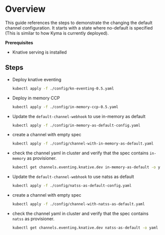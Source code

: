 # Overview

This guide references the steps to demonstrate the changing the default channel configuration. It starts with a state where no-default is specified (This is similar to how Kyma is currently deployed).

**Prerequisites**

- Knative serving is installed

## Steps

* Deploy knative eventing

    ```bash
    kubectl apply -f ./config/kn-eventing-0.5.yaml
    ```

* Deploy in memory CCP

    ```bash
    kubectl apply -f ./config/in-memory-ccp-0.5.yaml
    ```

* Update the `default-channel-webhook` to use in-memory as default

    ```bash
    kubectl apply -f ./config/in-memory-as-default-config.yaml
    ```

* create a channel with empty spec

    ```bash
    kubectl apply -f ./config/channel-with-in-memory-as-default.yaml
    ```

* check the channel yaml in cluster and verify that the spec contains `in-memory` as provisioner.

    ```bash
    kubectl get channels.eventing.knative.dev in-memory-as-default -o yaml
    ```

* Update the `default-channel-webhook` to use natss as default
   
    ```bash
    kubectl apply -f ./config/natss-as-default-config.yaml
    ```
   
* create a channel with empty spec
   
    ```bash
    kubectl apply -f ./config/channel-with-natss-as-default.yaml
    ```
   
* check the channel yaml in cluster and verify that the spec contains `natss` as provisioner.
   
    ```bash
    kubectl get channels.eventing.knative.dev natss-as-default -o yaml
    ```